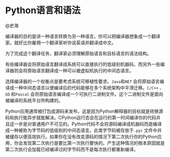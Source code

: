 # Python语言和语法

@史海

编译器的目的是讲一种语言转换为另一种语言。你可以把编译器想象成一个翻译家。就好比你雇佣一个翻译家听你说英语并翻译成中文。

为了完成这个翻译任务，翻译家必须理解原始语言和目标语言的语法结构。

有些编译器会将原始语言翻译成系统可以直接执行的低级别机器码，而另外一些编译器则会将原始语言翻译成一种可以被虚拟机执行的中间态语言。

选择编译器的一个权衡点是要考虑系统可移植性要求。`Java`和`NET` 会将原始语言编译成一种中间态语言以便编译后的代码能够在多个系统架构中平滑迁移。`C/C++` 、`GO` 和`Pascal` 会将原始语言编译成一个可执行二进制文件。这个二进制文件是面向被编译的系统平台所构建的。

Python应用通常被打包成源码来发布，这是因为Python解释器的目标就是转换源码和执行能异步就能解决。CPython运行态会在运行的第一时间编译你的代码并且这一步是对普通用户不可见的。Python代码不会将源码编译成机器码而是编译成一种被称为字节码的低级别的中间态语言。此类字节码被存放于`.pyc` 文件中并被缓存以便高效执行。如果你在没有改变源码的情况下第二次执行你的Python应用，你会发现第二次执行是要比第一次执行要快的。产生这种情况的根本原因就是第二次执行会加载已经编译过的字节码而不是每次执行都重新编译。
